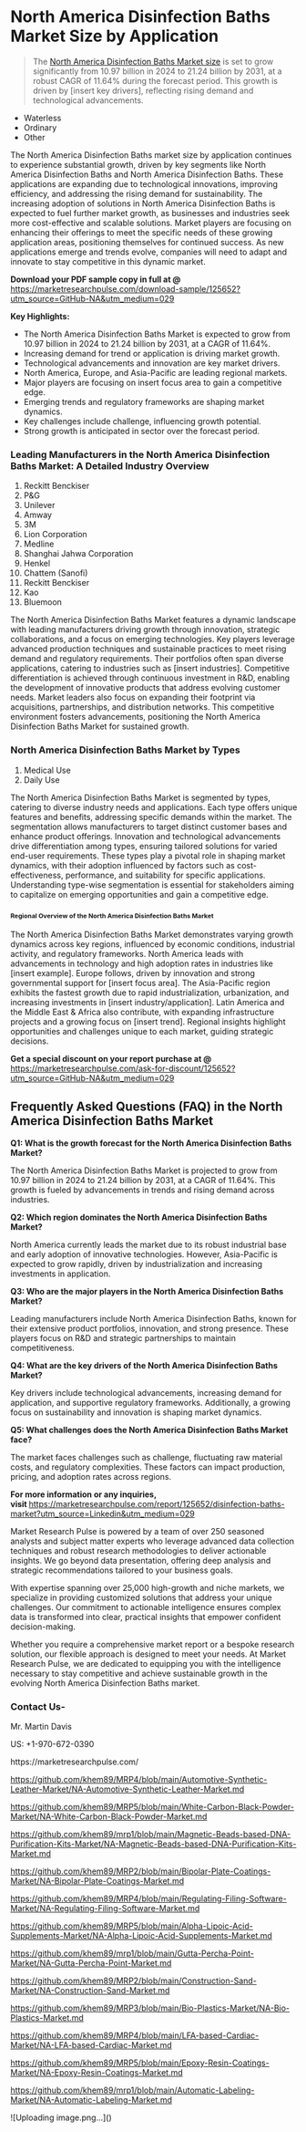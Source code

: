 <h1>North America Disinfection Baths Market&nbsp;Size by Application</h1><blockquote><p>The <a href="https://marketresearchpulse.com/download-sample/125652?utm_source=GitHub-NA&amp;utm_medium=029">North America Disinfection Baths Market size</a> is set to grow significantly from 10.97 billion in 2024 to 21.24 billion by 2031, at a robust CAGR of 11.64% during the forecast period. This growth is driven by [insert key drivers], reflecting rising demand and technological advancements.</p></blockquote><ul><li>Waterless<li> Ordinary<li> Other</li></ul><p>The North America Disinfection Baths market size by application continues to experience substantial growth, driven by key segments like North America Disinfection Baths and North America Disinfection Baths. These applications are expanding due to technological innovations, improving efficiency, and addressing the rising demand for sustainability. The increasing adoption of solutions in North America Disinfection Baths is expected to fuel further market growth, as businesses and industries seek more cost-effective and scalable solutions. Market players are focusing on enhancing their offerings to meet the specific needs of these growing application areas, positioning themselves for continued success. As new applications emerge and trends evolve, companies will need to adapt and innovate to stay competitive in this dynamic market.</p><p><strong>Download your PDF sample copy in full at @ </strong><a href="https://marketresearchpulse.com/download-sample/125652?utm_source=GitHub-NA&amp;utm_medium=029">https://marketresearchpulse.com/download-sample/125652?utm_source=GitHub-NA&amp;utm_medium=029</a></p><p><strong>Key Highlights: </strong></p><ul><li>The North America Disinfection Baths Market is expected to grow from 10.97 billion in 2024 to 21.24 billion by 2031, at a CAGR of 11.64%.</li><li>Increasing demand for trend or application is driving market growth.</li><li>Technological advancements and innovation are key market drivers.</li><li>North America, Europe, and Asia-Pacific are leading regional markets.</li><li>Major players are focusing on insert focus area to gain a competitive edge.</li><li>Emerging trends and regulatory frameworks are shaping market dynamics.</li><li>Key challenges include challenge, influencing growth potential.</li><li>Strong growth is anticipated in sector over the forecast period.</li></ul><h3>Leading Manufacturers in the North America Disinfection Baths Market: A Detailed Industry Overview</h3><ol><li>Reckitt Benckiser</li><li>P&G</li><li>Unilever</li><li>Amway</li><li>3M</li><li>Lion Corporation</li><li>Medline</li><li>Shanghai Jahwa Corporation</li><li>Henkel</li><li>Chattem (Sanofi)</li><li>Reckitt Benckiser</li><li>Kao</li><li>Bluemoon</li></ol><div class="flex max-w-full flex-col flex-grow"><div class="min-h-8 text-message flex w-full flex-col items-end gap-2 whitespace-normal break-words [.text-message+&amp;]:mt-5" dir="auto" data-message-author-role="assistant" data-message-id="fd8432e4-4910-450d-b182-61b7bfb0a01f" data-message-model-slug="gpt-4o"><div class="flex w-full flex-col gap-1 empty:hidden first:pt-[3px]"><div class="markdown prose w-full break-words dark:prose-invert light"><p>The North America Disinfection Baths Market features a dynamic landscape with leading manufacturers driving growth through innovation, strategic collaborations, and a focus on emerging technologies. Key players leverage advanced production techniques and sustainable practices to meet rising demand and regulatory requirements. Their portfolios often span diverse applications, catering to industries such as [insert industries]. Competitive differentiation is achieved through continuous investment in R&amp;D, enabling the development of innovative products that address evolving customer needs. Market leaders also focus on expanding their footprint via acquisitions, partnerships, and distribution networks. This competitive environment fosters advancements, positioning the North America Disinfection Baths Market for sustained growth.</p></div></div></div></div><h3>North America Disinfection Baths Market by Types</h3><ol><li>Medical Use<li> Daily Use</li></ol><div class="flex max-w-full flex-col flex-grow"><div class="min-h-8 text-message flex w-full flex-col items-end gap-2 whitespace-normal break-words [.text-message+&amp;]:mt-5" dir="auto" data-message-author-role="assistant" data-message-id="084470be-0bb7-4664-bddf-5156b4f41249" data-message-model-slug="gpt-4o-mini"><div class="flex w-full flex-col gap-1 empty:hidden first:pt-[3px]"><div class="markdown prose w-full break-words dark:prose-invert light"><p>The North America Disinfection Baths Market is segmented by types, catering to diverse industry needs and applications. Each type offers unique features and benefits, addressing specific demands within the market. The segmentation allows manufacturers to target distinct customer bases and enhance product offerings. Innovation and technological advancements drive differentiation among types, ensuring tailored solutions for varied end-user requirements. These types play a pivotal role in shaping market dynamics, with their adoption influenced by factors such as cost-effectiveness, performance, and suitability for specific applications. Understanding type-wise segmentation is essential for stakeholders aiming to capitalize on emerging opportunities and gain a competitive edge.</p></div></div></div></div><h3><span style="font-size: 11px;">Regional Overview of the North America Disinfection Baths Market</span></h3><div class="flex max-w-full flex-col flex-grow"><div class="min-h-8 text-message flex w-full flex-col items-end gap-2 whitespace-normal break-words [.text-message+&amp;]:mt-5" dir="auto" data-message-author-role="assistant" data-message-id="e9038762-ce64-4e30-91c9-9bd413514231" data-message-model-slug="gpt-4o-mini"><div class="flex w-full flex-col gap-1 empty:hidden first:pt-[3px]"><div class="markdown prose w-full break-words dark:prose-invert light"><p>The North America Disinfection Baths Market demonstrates varying growth dynamics across key regions, influenced by economic conditions, industrial activity, and regulatory frameworks. North America leads with advancements in technology and high adoption rates in industries like [insert example]. Europe follows, driven by innovation and strong governmental support for [insert focus area]. The Asia-Pacific region exhibits the fastest growth due to rapid industrialization, urbanization, and increasing investments in [insert industry/application]. Latin America and the Middle East &amp; Africa also contribute, with expanding infrastructure projects and a growing focus on [insert trend]. Regional insights highlight opportunities and challenges unique to each market, guiding strategic decisions.</p></div></div></div></div><p><strong>Get a special discount on your report purchase at @ </strong><a href="https://marketresearchpulse.com/ask-for-discount/125652?utm_source=GitHub-NA&amp;utm_medium=029">https://marketresearchpulse.com/ask-for-discount/125652?utm_source=GitHub-NA&amp;utm_medium=029</a></p><h2>Frequently Asked Questions (FAQ) in the North America Disinfection Baths Market</h2><p><strong>Q1: What is the growth forecast for the North America Disinfection Baths Market?</strong></p><p>The North America Disinfection Baths Market is projected to grow from 10.97 billion in 2024 to 21.24 billion by 2031, at a CAGR of 11.64%. This growth is fueled by advancements in trends and rising demand across industries.</p><p><strong>Q2: Which region dominates the North America Disinfection Baths Market?</strong></p><p>North America currently leads the market due to its robust industrial base and early adoption of innovative technologies. However, Asia-Pacific is expected to grow rapidly, driven by industrialization and increasing investments in application.</p><p><strong>Q3: Who are the major players in the North America Disinfection Baths Market?</strong></p><p>Leading manufacturers include North America Disinfection Baths, known for their extensive product portfolios, innovation, and strong presence. These players focus on R&amp;D and strategic partnerships to maintain competitiveness.</p><p><strong>Q4: What are the key drivers of the North America Disinfection Baths Market?</strong></p><p>Key drivers include technological advancements, increasing demand for application, and supportive regulatory frameworks. Additionally, a growing focus on sustainability and innovation is shaping market dynamics.</p><p><strong>Q5: What challenges does the North America Disinfection Baths Market face?</strong></p><p>The market faces challenges such as challenge, fluctuating raw material costs, and regulatory complexities. These factors can impact production, pricing, and adoption rates across regions.</p><p><strong>For more information or any inquiries, visit&nbsp;</strong><a href="https://marketresearchpulse.com/report/125652/disinfection-baths-market?utm_source=Linkedin&utm_medium=029">https://marketresearchpulse.com/report/125652/disinfection-baths-market?utm_source=Linkedin&utm_medium=029</a></p><p>Market Research Pulse is powered by a team of over 250 seasoned analysts and subject matter experts who leverage advanced data collection techniques and robust research methodologies to deliver actionable insights. We go beyond data presentation, offering deep analysis and strategic recommendations tailored to your business goals.</p><p>With expertise spanning over 25,000 high-growth and niche markets, we specialize in providing customized solutions that address your unique challenges. Our commitment to actionable intelligence ensures complex data is transformed into clear, practical insights that empower confident decision-making.</p><p>Whether you require a comprehensive market report or a bespoke research solution, our flexible approach is designed to meet your needs. At Market Research Pulse, we are dedicated to equipping you with the intelligence necessary to stay competitive and achieve sustainable growth in the evolving North America Disinfection Baths market.</p><h3><strong>Contact Us-</strong></h3><p>Mr. Martin Davis</p><p>US: +1-970-672-0390</p><p>https://marketresearchpulse.com/</p><p><a href="https://github.com/khem89/MRP4/blob/main/Automotive-Synthetic-Leather-Market/NA-Automotive-Synthetic-Leather-Market.md">https://github.com/khem89/MRP4/blob/main/Automotive-Synthetic-Leather-Market/NA-Automotive-Synthetic-Leather-Market.md</a></p><p><a href="https://github.com/khem89/MRP5/blob/main/White-Carbon-Black-Powder-Market/NA-White-Carbon-Black-Powder-Market.md">https://github.com/khem89/MRP5/blob/main/White-Carbon-Black-Powder-Market/NA-White-Carbon-Black-Powder-Market.md</a></p><p><a href="https://github.com/khem89/mrp1/blob/main/Magnetic-Beads-based-DNA-Purification-Kits-Market/NA-Magnetic-Beads-based-DNA-Purification-Kits-Market.md">https://github.com/khem89/mrp1/blob/main/Magnetic-Beads-based-DNA-Purification-Kits-Market/NA-Magnetic-Beads-based-DNA-Purification-Kits-Market.md</a></p><p><a href="https://github.com/khem89/MRP2/blob/main/Bipolar-Plate-Coatings-Market/NA-Bipolar-Plate-Coatings-Market.md">https://github.com/khem89/MRP2/blob/main/Bipolar-Plate-Coatings-Market/NA-Bipolar-Plate-Coatings-Market.md</a></p><p><a href="https://github.com/khem89/MRP4/blob/main/Regulating-Filing-Software-Market/NA-Regulating-Filing-Software-Market.md">https://github.com/khem89/MRP4/blob/main/Regulating-Filing-Software-Market/NA-Regulating-Filing-Software-Market.md</a></p><p><a href="https://github.com/khem89/MRP5/blob/main/Alpha-Lipoic-Acid-Supplements-Market/NA-Alpha-Lipoic-Acid-Supplements-Market.md">https://github.com/khem89/MRP5/blob/main/Alpha-Lipoic-Acid-Supplements-Market/NA-Alpha-Lipoic-Acid-Supplements-Market.md</a></p><p><a href="https://github.com/khem89/mrp1/blob/main/Gutta-Percha-Point-Market/NA-Gutta-Percha-Point-Market.md">https://github.com/khem89/mrp1/blob/main/Gutta-Percha-Point-Market/NA-Gutta-Percha-Point-Market.md</a></p><p><a href="https://github.com/khem89/MRP2/blob/main/Construction-Sand-Market/NA-Construction-Sand-Market.md">https://github.com/khem89/MRP2/blob/main/Construction-Sand-Market/NA-Construction-Sand-Market.md</a></p><p><a href="https://github.com/khem89/MRP3/blob/main/Bio-Plastics-Market/NA-Bio-Plastics-Market.md">https://github.com/khem89/MRP3/blob/main/Bio-Plastics-Market/NA-Bio-Plastics-Market.md</a></p><p><a href="https://github.com/khem89/MRP4/blob/main/LFA-based-Cardiac-Market/NA-LFA-based-Cardiac-Market.md">https://github.com/khem89/MRP4/blob/main/LFA-based-Cardiac-Market/NA-LFA-based-Cardiac-Market.md</a></p><p><a href="https://github.com/khem89/MRP5/blob/main/Epoxy-Resin-Coatings-Market/NA-Epoxy-Resin-Coatings-Market.md">https://github.com/khem89/MRP5/blob/main/Epoxy-Resin-Coatings-Market/NA-Epoxy-Resin-Coatings-Market.md</a></p><p><a href="https://github.com/khem89/mrp1/blob/main/Automatic-Labeling-Market/NA-Automatic-Labeling-Market.md">https://github.com/khem89/mrp1/blob/main/Automatic-Labeling-Market/NA-Automatic-Labeling-Market.md</a></p>
![Uploading image.png…]()
